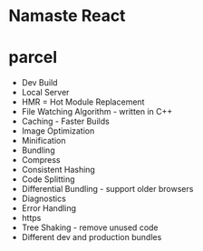 # Namaste React 


# parcel
 - Dev Build
 - Local Server
 - HMR = Hot Module Replacement
 - File Watching Algorithm - written in C++
 - Caching - Faster Builds
 - Image Optimization
 - Minification
 - Bundling
 - Compress
 - Consistent Hashing
 - Code Splitting
 - Differential Bundling - support older browsers
 - Diagnostics
 - Error Handling
 - https
 - Tree Shaking - remove unused code
 - Different dev and production bundles

 